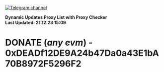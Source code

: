 [![Telegram channel](https://img.shields.io/endpoint?url=https://runkit.io/damiankrawczyk/telegram-badge/branches/master?url=https://t.me/n4z4v0d)](https://t.me/n4z4v0d) 

**Dynamic Updates Proxy List with Proxy Checker**  
**Last Updated: 21.12.23 15:09**

# DONATE (_any evm_) - 0xDEADf12DE9A24b47Da0a43E1bA70B8972F5296F2
